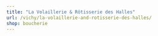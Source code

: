 ```yaml
---
title: "La Volaillerie & Rôtisserie des Halles"
url: /vichy/la-volaillerie-and-rotisserie-des-halles/
shop: boucherie
---
```

